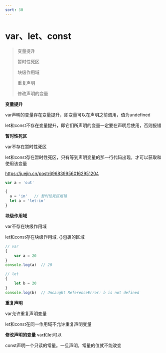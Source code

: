 ```yaml
---
sort: 30
---
```


# var、let、const

> 变量提升 
> 
> 暂时性死区
> 
> 块级作用域
> 
> 重复声明
> 
> 修改声明的变量

**变量提升**

var声明的变量存在变量提升，即变量可以在声明之前调用，值为undefined

let和const不存在变量提升，即它们所声明的变量一定要在声明后使用，否则报错

**暂时性死区**

var不存在暂时性死区

let和const存在暂时性死区，只有等到声明变量的那一行代码出现，才可以获取和使用该变量

https://juejin.cn/post/6968399560162951204

```js
var a = 'out'

{
  a = 'in'   // 暂时性死区报错
  let a = 'let-in'
}
```

**块级作用域**

var不存在块级作用域

let和const存在块级作用域, {}包裹的区域

```js
// var
{
    var a = 20
}
console.log(a)  // 20

// let
{
    let b = 20
}
console.log(b)  // Uncaught ReferenceError: b is not defined
```

**重复声明**

var允许重复声明变量

let和const在同一作用域不允许重复声明变量

**修改声明的变量**
var和let可以

const声明一个只读的常量。一旦声明，常量的值就不能改变

